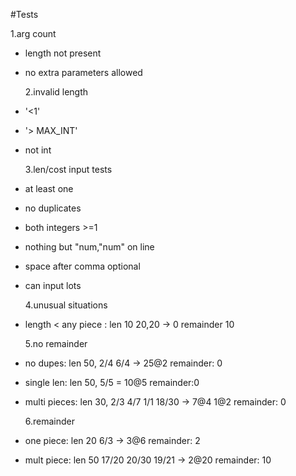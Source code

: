 #Tests

1.arg count

- length not present
- no extra parameters allowed

  2.invalid length

- '<1'
- '> MAX_INT'
- not int

  3.len/cost input tests

- at least one
- no duplicates
- both integers >=1
- nothing but "num,"num" on line
- space after comma optional
- can input lots

  4.unusual situations

- length < any piece : len 10 20,20 -> 0 remainder 10

  5.no remainder

- no dupes: len 50, 2/4 6/4 -> 25@2 remainder: 0
- single len: len 50, 5/5 = 10@5 remainder:0
- multi pieces: len 30, 2/3 4/7 1/1 18/30 -> 7@4 1@2 remainder: 0

  6.remainder

- one piece: len 20 6/3 -> 3@6 remainder: 2
- mult piece: len 50 17/20 20/30 19/21 -> 2@20 remainder: 10
